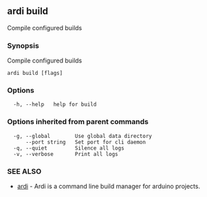 ## ardi build

Compile configured builds

### Synopsis


Compile configured builds

```
ardi build [flags]
```

### Options

```
  -h, --help   help for build
```

### Options inherited from parent commands

```
  -g, --global        Use global data directory
      --port string   Set port for cli daemon
  -q, --quiet         Silence all logs
  -v, --verbose       Print all logs
```

### SEE ALSO

* [ardi](ardi.md)	 - Ardi is a command line build manager for arduino projects.

